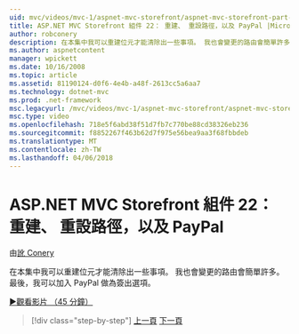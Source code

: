 ```yaml
---
uid: mvc/videos/mvc-1/aspnet-mvc-storefront/aspnet-mvc-storefront-part-22-restructuring-rerouting-and-paypal
title: ASP.NET MVC Storefront 組件 22： 重建、 重設路徑，以及 PayPal |Microsoft 文件
author: robconery
description: 在本集中我可以重建位元才能清除出一些事項。 我也會變更的路由會簡單許多。 最後，我將 PayPal 新增為簽出 optio...
ms.author: aspnetcontent
manager: wpickett
ms.date: 10/16/2008
ms.topic: article
ms.assetid: 81190124-d0f6-4e4b-a48f-2613cc5a6aa7
ms.technology: dotnet-mvc
ms.prod: .net-framework
msc.legacyurl: /mvc/videos/mvc-1/aspnet-mvc-storefront/aspnet-mvc-storefront-part-22-restructuring-rerouting-and-paypal
msc.type: video
ms.openlocfilehash: 718e5f6abd38f51d7fb7c770be88cd38326eb236
ms.sourcegitcommit: f8852267f463b62d7f975e56bea9aa3f68fbbdeb
ms.translationtype: MT
ms.contentlocale: zh-TW
ms.lasthandoff: 04/06/2018
---
```

<a name="aspnet-mvc-storefront-part-22-restructuring-rerouting-and-paypal"></a>ASP.NET MVC Storefront 組件 22： 重建、 重設路徑，以及 PayPal
====================
由[訛 Conery](https://github.com/robconery)

在本集中我可以重建位元才能清除出一些事項。 我也會變更的路由會簡單許多。 最後，我可以加入 PayPal 做為簽出選項。

[&#9654;觀看影片 （45 分鐘）](https://channel9.msdn.com/Blogs/ASP-NET-Site-Videos/aspnet-mvc-storefront-part-22-restructuring-rerouting-and-paypal)

> [!div class="step-by-step"]
> [上一頁](aspnet-mvc-storefront-part-21-order-manager-and-personalization.md)
> [下一頁](aspnet-mvc-storefront-part-23-getting-started-with-domain-driven-design.md)
